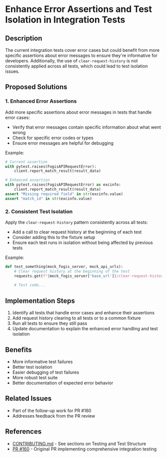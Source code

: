 # Enhance Error Assertions and Test Isolation in Integration Tests

## Description
The current integration tests cover error cases but could benefit from more specific assertions about error messages to ensure they're informative for developers. Additionally, the use of `clear-request-history` is not consistently applied across all tests, which could lead to test isolation issues.

## Proposed Solutions

### 1. Enhanced Error Assertions
Add more specific assertions about error messages in tests that handle error cases:
- Verify that error messages contain specific information about what went wrong
- Check for specific error codes or types
- Ensure error messages are helpful for debugging

Example:
```python
# Current assertion
with pytest.raises(FogisAPIRequestError):
    client.report_match_result(result_data)

# Enhanced assertion
with pytest.raises(FogisAPIRequestError) as excinfo:
    client.report_match_result(result_data)
assert "Missing required field" in str(excinfo.value)
assert "match_id" in str(excinfo.value)
```

### 2. Consistent Test Isolation
Apply the `clear-request-history` pattern consistently across all tests:
- Add a call to clear request history at the beginning of each test
- Consider adding this to the fixture setup
- Ensure each test runs in isolation without being affected by previous tests

Example:
```python
def test_something(mock_fogis_server, mock_api_urls):
    # Clear request history at the beginning of the test
    requests.get(f"{mock_fogis_server['base_url']}/clear-request-history")
    
    # Test code...
```

## Implementation Steps
1. Identify all tests that handle error cases and enhance their assertions
2. Add request history clearing to all tests or to a common fixture
3. Run all tests to ensure they still pass
4. Update documentation to explain the enhanced error handling and test isolation

## Benefits
- More informative test failures
- Better test isolation
- Easier debugging of test failures
- More robust test suite
- Better documentation of expected error behavior

## Related Issues
- Part of the follow-up work for PR #160
- Addresses feedback from the PR review

## References
- [CONTRIBUTING.md](https://github.com/PitchConnect/fogis-api-client-python/blob/develop/CONTRIBUTING.md) - See sections on Testing and Test Structure
- [PR #160](https://github.com/PitchConnect/fogis-api-client-python/pull/160) - Original PR implementing comprehensive integration testing
